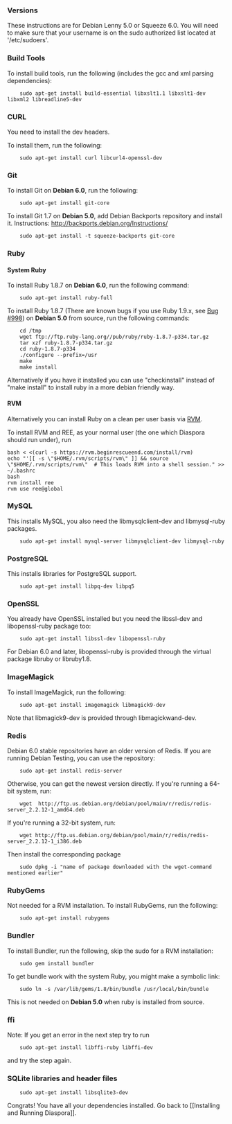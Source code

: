 ### Versions

These instructions are for Debian Lenny 5.0 or Squeeze 6.0.  You will need to make sure that your username is on the sudo authorized list located at '/etc/sudoers'.

### Build Tools

To install build tools, run the following (includes the gcc and xml parsing dependencies):

        sudo apt-get install build-essential libxslt1.1 libxslt1-dev libxml2 libreadline5-dev

### CURL

You need to install the dev headers.

To install them, run the following:

        sudo apt-get install curl libcurl4-openssl-dev

### Git

To install Git on **Debian 6.0**, run the following:

        sudo apt-get install git-core

To install Git 1.7 on **Debian 5.0**, add Debian Backports repository and install it. Instructions: http://backports.debian.org/Instructions/

        sudo apt-get install -t squeeze-backports git-core


### Ruby

#### System Ruby
To install Ruby 1.8.7 on **Debian 6.0**, run the following command:

        sudo apt-get install ruby-full

To install Ruby 1.8.7 (There are known bugs if you use Ruby 1.9.x, see [Bug #998](http://bugs.joindiaspora.com/issues/998)) on **Debian 5.0** from source, run the following commands:

        cd /tmp
        wget ftp://ftp.ruby-lang.org//pub/ruby/ruby-1.8.7-p334.tar.gz
        tar xzf ruby-1.8.7-p334.tar.gz
        cd ruby-1.8.7-p334
        ./configure --prefix=/usr
        make
        make install

Alternatively if you have it installed you can use "checkinstall" instead of "make install" to install ruby in a more debian friendly way.

#### RVM

Alternatively you can install Ruby on a clean per user basis via [RVM](https://rvm.beginrescueend.com/).

To install RVM and REE, as your normal user (the one which Diaspora should run under), run

    bash < <(curl -s https://rvm.beginrescueend.com/install/rvm)
    echo "'[[ -s \"$HOME/.rvm/scripts/rvm\" ]] && source \"$HOME/.rvm/scripts/rvm\"  # This loads RVM into a shell session." >> ~/.bashrc
    bash
    rvm install ree
    rvm use ree@global

### MySQL

This installs MySQL, you also need the libmysqlclient-dev and libmysql-ruby packages.

        sudo apt-get install mysql-server libmysqlclient-dev libmysql-ruby


### PostgreSQL

This installs libraries for PostgreSQL support.

        sudo apt-get install libpq-dev libpq5

### OpenSSL

You already have OpenSSL installed but you need the libssl-dev and libopenssl-ruby package too:

        sudo apt-get install libssl-dev libopenssl-ruby

For Debian 6.0 and later, libopenssl-ruby is provided through the virtual package libruby or libruby1.8.

### ImageMagick

To install ImageMagick, run the following:

        sudo apt-get install imagemagick libmagick9-dev

Note that libmagick9-dev is provided through libmagickwand-dev.

### Redis

Debian 6.0 stable repositories have an older version of Redis.  If you are running Debian Testing, you can use the repository:

        sudo apt-get install redis-server

Otherwise, you can get the newest version directly.  If you're running a 64-bit system, run:

        wget  http://ftp.us.debian.org/debian/pool/main/r/redis/redis-server_2.2.12-1_amd64.deb

If you're running a 32-bit system, run:

        wget http://ftp.us.debian.org/debian/pool/main/r/redis/redis-server_2.2.12-1_i386.deb

Then install the corresponding package

        sudo dpkg -i "name of package downloaded with the wget-command mentioned earlier"

### RubyGems

Not needed for a RVM installation.
To install RubyGems, run the following:

        sudo apt-get install rubygems

### Bundler

To install Bundler, run the following, skip the sudo for a RVM installation:

        sudo gem install bundler 

To get bundle work with the system Ruby, you might make a symbolic link:

        sudo ln -s /var/lib/gems/1.8/bin/bundle /usr/local/bin/bundle

This is not needed on **Debian 5.0** when ruby is installed from source.


### ffi

Note: If you get an error in the next step try to run

        sudo apt-get install libffi-ruby libffi-dev

and try the step again.

### SQLite libraries and header files

        sudo apt-get install libsqlite3-dev


Congrats! You have all your dependencies installed. Go back to [[Installing and Running Diaspora]].
